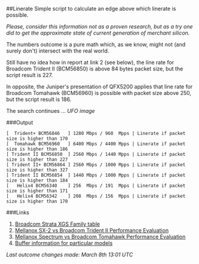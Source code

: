 ##Linerate
Simple script to calculate an edge above which linerate is possible.

_Please, consider this information not as a proven research, but as a try one did to get the approximate 
state of current generation of merchant silicon._

The numbers outcome is a pure math which, as we know, might not (and surely don't) intersect with the real world.

Still have no idea how in report at link 2 (see below), the line rate for Broadcom Trident II (BCM56850) is above 84 bytes
packet size, but the script result is 227.

In opposite, the Juniper's presentation of QFX5200 applies that line rate for Broadcom Tomahawk (BCM56960) is possible with packet size
above 250, but the script result is 186.

The search continues ... *UFO image*

###Output
```
[  Trident+ BCM56846   ] 1280 Mbps / 960  Mpps | Linerate if packet size is higher than 170
[  Tomahawk BCM56960   ] 6400 Mbps / 4400 Mpps | Linerate if packet size is higher than 186
[ Trident II BCM56850  ] 2560 Mbps / 1440 Mpps | Linerate if packet size is higher than 227
[ Trident II+ BCM56864 ] 2560 Mbps / 1000 Mpps | Linerate if packet size is higher than 327
[ Trident II BCM56854  ] 1440 Mbps / 1000 Mpps | Linerate if packet size is higher than 184
[   Helix4 BCM56340    ] 256  Mbps / 191  Mpps | Linerate if packet size is higher than 171
[   Helix4 BCM56342    ] 208  Mbps / 156  Mpps | Linerate if packet size is higher than 170
```

###Links

1. [Broadcom Strata XGS Family table](http://sk1f3r.ru/pic/broadcom-strata-xgs.png)
2. [Mellanox SX-2 vs Broadcom Trident II Performance Evaluation](https://www.mellanox.com/related-docs/products/Tolly-215111-Mellanox-SwitchX-2_Performance.pdf)
3. [Mellanox Spectrum vs Broadcom Tomahawk Performance Evaluation](http://www.mellanox.com/related-docs/products/tolly-report-performance-evaluation-2016-march.pdf)
4. [Buffer information for particular models](https://people.ucsc.edu/~warner/buffer.html)


_Last outcome changes made: March 8th 13:01 UTC_